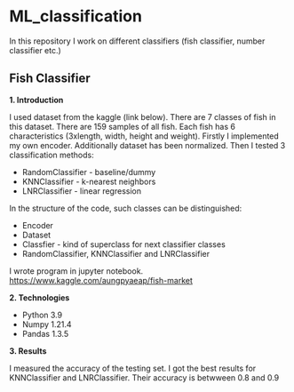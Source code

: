 # ML_classification
In this repository I work on different classifiers (fish classifier, number classifier etc.)

## Fish Classifier

**1. Introduction**

I used dataset from the kaggle (link below). 
There are 7 classes of fish in this dataset. There are 159 samples of all fish.
Each fish has 6 characteristics (3xlength, width, height and weight). Firstly I implemented my own encoder. Additionally dataset has been normalized. Then I tested 3 classification methods:
 * RandomClassifier - baseline/dummy
 * KNNClassifier - k-nearest neighbors
 * LNRClassifier - linear regression
 
In the structure of the code, such classes can be distinguished:
 *  Encoder 
 *  Dataset
 *  Classfier - kind of superclass for next classifier classes
 *  RandomClassifier, KNNClassifier and LNRClassifier
 
I wrote program in jupyter notebook.
https://www.kaggle.com/aungpyaeap/fish-market

**2. Technologies**

 * Python 3.9
 * Numpy 1.21.4
 * Pandas 1.3.5

**3. Results**

I measured the accuracy of the testing set. I got the best results for KNNClassifier and LNRClassifier. Their accuracy is betwween 0.8 and 0.9
